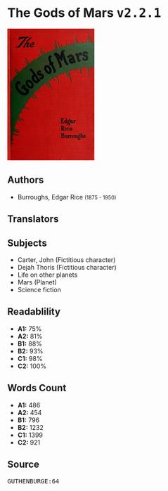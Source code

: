 # The Gods of Mars <kbd>v2.2.1</kbd>

![](./cover.medium.jpg "")

## Authors


 - Burroughs, Edgar Rice <small>(1875 - 1950)</small>

## Translators



## Subjects


 - Carter, John (Fictitious character)
 - Dejah Thoris (Fictitious character)
 - Life on other planets
 - Mars (Planet)
 - Science fiction

## Readablility


 - **A1:** 75%
 - **A2:** 81%
 - **B1:** 88%
 - **B2:** 93%
 - **C1:** 98%
 - **C2:** 100%

## Words Count


 - **A1:** 486
 - **A2:** 454
 - **B1:** 796
 - **B2:** 1232
 - **C1:** 1399
 - **C2:** 921

## Source


<kbd>GUTHENBURGE:64</kbd>
